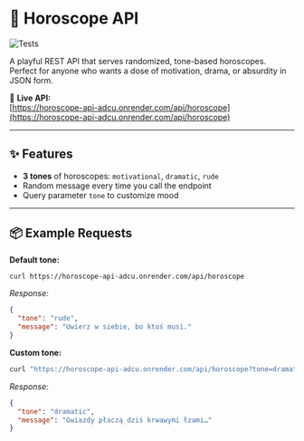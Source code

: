 # 🌌 Horoscope API

![Tests](https://github.com/basial/horoscope-api/actions/workflows/tests.yml/badge.svg)

A playful REST API that serves randomized, tone-based horoscopes.  
Perfect for anyone who wants a dose of motivation, drama, or absurdity in JSON form.  

🚀 **Live API:**  
[https://horoscope-api-adcu.onrender.com/api/horoscope](https://horoscope-api-adcu.onrender.com/api/horoscope)  

---

## ✨ Features
- **3 tones** of horoscopes: `motivational`, `dramatic`, `rude`
- Random message every time you call the endpoint
- Query parameter `tone` to customize mood

---

## 📦 Example Requests

**Default tone:**
```bash
curl https://horoscope-api-adcu.onrender.com/api/horoscope
```

_Response:_
```json
{
  "tone": "rude",
  "message": "Uwierz w siebie, bo ktoś musi."
}
```

**Custom tone:**
```bash
curl "https://horoscope-api-adcu.onrender.com/api/horoscope?tone=dramatic"
```

_Response:_
```json
{
  "tone": "dramatic",
  "message": "Gwiazdy płaczą dziś krwawymi łzami…"
}
```
